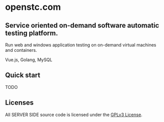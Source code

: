 # openstc.com
## Service oriented on-demand software automatic testing platform.
Run web and windows application testing on on-demand virtual machines and containers.

Vue.js, Golang, MySQL

## Quick start
TODO

## Licenses

All SERVER SIDE source code is licensed under the [GPLv3 License](LICENSE).